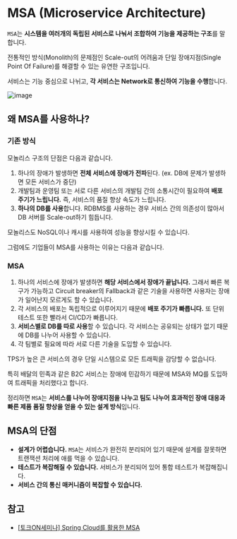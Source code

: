 # MSA (Microservice Architecture)

`MSA`는 **시스템을 여러개의 독립된 서비스로 나눠서 조합하여 기능을 제공하는 구조**를 말합니다.

전통적인 방식(Monolith)의 문제점인 Scale-out의 어려움과 단일 장애지점(Single Point Of Failure)를 해결할 수 있는 유연한 구조입니다.

서비스는 기능 중심으로 나뉘고, **각 서비스는 Network로 통신하여 기능을 수행**합니다.

![image](https://user-images.githubusercontent.com/53790137/152491304-6885e958-9003-4313-9a0d-fce24301f500.png)

## 왜 MSA를 사용하나?

### 기존 방식
모놀리스 구조의 단점은 다음과 같습니다.

1. 하나의 장애가 발생하면 **전체 서비스에 장애가 전파**된다. (ex. DB에 문제가 발생하면 모든 서비스가 중단)
2. 개발팀과 운영팀 또는 서로 다른 서비스의 개발팀 간의 소통시간이 필요하여 **배포 주기가 느립니다.** 즉, 서비스의 품질 향상 속도가 느립니다.
3. **하나의 DB를 사용**합니다. RDBMS를 사용하는 경우 서비스 간의 의존성이 많아서 DB 서버를 Scale-out하기 힘듭니다. 

모놀리스도 NoSQL이나 캐시를 사용하여 성능을 향상시킬 수 있습니다. 

그럼에도 기업들이 MSA를 사용하는 이유는 다음과 같습니다. 

### MSA
1. 하나의 서비스에 장애가 발생하면 **해당 서비스에서 장애가 끝납니다.** 그래서 빠른 복구가 가능하고 Circuit breaker의 Fallback과 같은 기술을 사용하면 사용자는 장애가 일어난지 모르게도 할 수 있습니다.
2. 각 서비스의 배포는 독립적으로 이루어지기 때문에 **배포 주기가 빠릅니다.** 또 단위 테스트 또한 빨라서 CI/CD가 빠릅니다.
3. **서비스별로 DB를 따로 사용**할 수 있습니다. 각 서비스는 공유되는 상태가 없기 때문에 DB를 나누어 사용할 수 있습니다.
4. 각 팀별로 필요에 따라 서로 다른 기술을 도입할 수 있습니다. 

TPS가 높은 큰 서비스의 경우 단일 시스템으로 모든 트래픽을 감당할 수 없습니다. 

특히 배달의 민족과 같은 B2C 서비스는 장애에 민감하기 때문에 MSA와 MQ를 도입하여 트래픽을 처리했다고 합니다.

정리하면 `MSA`는 **서비스를 나누어 장애지점을 나누고 팀도 나누어 효과적인 장애 대응과 빠른 제품 품질 향상을 얻을 수 있는 설계 방식**입니다.

## MSA의 단점

- **설계가 어렵습니다.** `MSA`는 서비스가 완전히 분리되어 있기 때문에 설계를 잘못하면 트랜잭션 처리에 애를 먹을 수 있습니다. 
- **테스트가 복잡해질 수 있습니다.** 서비스가 분리되어 있어 통합 테스트가 복잡해집니다.
- **서비스 간의 통신 매커니즘이 복잡할 수 있습니다.**

## 참고
- [[토크ON세미나] Spring Cloud를 활용한 MSA](https://www.youtube.com/watch?v=iHHuYGdG_Yk)
